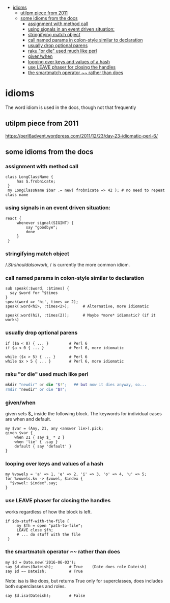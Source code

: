- [idioms](#org945f1b4)
  - [utilpm piece from 2011](#org2b02ea1)
  - [some idioms from the docs](#orgc626a14)
    - [assignment with method call](#orgff3ddf4)
    - [using signals in an event driven situation:](#orgfdb4162)
    - [stringifying match object](#org5b3ec17)
    - [call named params in colon-style similar to declaration](#orgab8c542)
    - [usually drop optional parens](#org6aeedbf)
    - [raku "or die" used much like perl](#org23ea59d)
    - [given/when](#orgef36980)
    - [looping over keys and values of a hash](#orgb578552)
    - [use LEAVE phaser for closing the handles](#org4c0e146)
    - [the smartmatch operator ~~ rather than does](#org632ad68)


<a id="org945f1b4"></a>

# idioms

The word idiom is used in the docs, though not that frequently


<a id="org2b02ea1"></a>

## utilpm piece from 2011

<https://perl6advent.wordpress.com/2011/12/23/day-23-idiomatic-perl-6/>


<a id="orgc626a14"></a>

## some idioms from the docs


<a id="orgff3ddf4"></a>

### assignment with method call

```perl6
class LongClassName { 
     has $.frobnicate; 
 } 
 my LongClassName $bar .= new( frobnicate => 42 ); # no need to repeat class name
```


<a id="orgfdb4162"></a>

### using signals in an event driven situation:

```perl6
react { 
     whenever signal(SIGINT) { 
         say "goodbye"; 
         done 
     } 
 }
```


<a id="org5b3ec17"></a>

### stringifying match object

$/.Str should also work, ~$/ is currently the more common idiom.


<a id="orgab8c542"></a>

### call named params in colon-style similar to declaration

```perl6
sub speak(:$word, :$times) {
  say $word for ^$times
}
speak(word => 'hi', times => 2);
speak(:word<hi>, :times<2>);      # Alternative, more idiomatic

speak(:word(hi), :times(2));      # Maybe *more* idiomatic? (if it works)
```


<a id="org6aeedbf"></a>

### usually drop optional parens

```perl6
if ($a < 0) { ... }         # Perl 6 
if $a < 0 { ... }           # Perl 6, more idiomatic
```

```perl6
while ($x > 5) { ... }      # Perl 6 
while $x > 5 { ... }        # Perl 6, more idiomatic
```


<a id="org23ea59d"></a>

### raku "or die" used much like perl

```raku
mkdir "newdir" or die "$!";   ## but now it dies anyway, so...
rmdir "newdir" or die "$!";
```


<a id="orgef36980"></a>

### given/when

given sets $\_ inside the following block. The keywords for individual cases are when and default.

```perl6
my $var = (Any, 21, any <answer lie>).pick;
given $var {
    when 21 { say $_ * 2 }
    when 'lie' { .say }
    default { say 'default' }
}
```


<a id="orgb578552"></a>

### looping over keys and values of a hash

```perl6
my %vowels = 'a' => 1, 'e' => 2, 'i' => 3, 'o' => 4, 'u' => 5;
for %vowels.kv -> $vowel, $index {
  "$vowel: $index".say;
}
```


<a id="org4c0e146"></a>

### use LEAVE phaser for closing the handles

works regardless of how the block is left.

```perl6
if $do-stuff-with-the-file { 
     my $fh = open "path-to-file"; 
     LEAVE close $fh; 
     # ... do stuff with the file 
 }
```


<a id="org632ad68"></a>

### the smartmatch operator ~~ rather than does

```perl6
my $d = Date.new('2016-06-03');
say $d.does(Dateish);       # True    (Date does role Dateish) 
say $d ~~ Dateish;          # True
```

Note: isa is like does, but returns True only for superclasses, does includes both superclasses and roles.

```perl6
say $d.isa(Dateish);        # False
```
